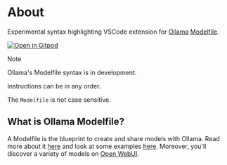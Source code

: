 # About

Experimental syntax highlighting VSCode extension for [Ollama](https://github.com/ollama/ollama) [Modelfile](https://github.com/ollama/ollama/blob/main/docs/modelfile.md).

[![Open in Gitpod](https://gitpod.io/button/open-in-gitpod.svg)](https://gitpod.io/#https://github.com/Tanvir1337x/vscode-ollama-modelfile)

> [!NOTE]  
> Ollama's Modelfile syntax is in development.
>
> Instructions can be in any order.
>
> The `Modelfile` is not case sensitive.

## What is Ollama Modelfile?

A Modelfile is the blueprint to create and share models with Ollama. Read more about it [here](https://github.com/ollama/ollama/blob/main/docs/modelfile.md) and look at some examples [here](https://github.com/ollama/ollama/tree/main/examples). Moreover, you'll discover a variety of models on [Open WebUI](https://openwebui.com).
